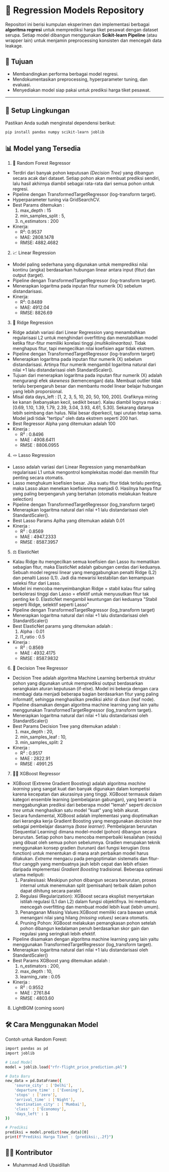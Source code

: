 # 🧠 Regression Models Repository

Repositori ini berisi kumpulan eksperimen dan implementasi berbagai **algoritma regresi** untuk memprediksi harga tiket pesawat dengan dataset serupa. Setiap model dibangun menggunakan **Scikit-learn Pipeline** (atau wrapper lain) untuk menjamin preprocessing konsisten dan mencegah data leakage.  

## 🚀 Tujuan
- Membandingkan performa berbagai model regresi.
- Mendokumentasikan preprocessing, hyperparameter tuning, dan evaluasi.
- Menyediakan model siap pakai untuk prediksi harga tiket pesawat.

---

## 🔧 Setup Lingkungan
Pastikan Anda sudah menginstal dependensi berikut:

```bash
pip install pandas numpy scikit-learn joblib
```

## 📊 Model yang Tersedia
1. 🌲 Random Forest Regressor
  - Terdiri dari banyak pohon keputusan *(Decision Tree)* yang dibangun secara acak dari dataset. Setiap pohon akan membuat prediksi sendiri, lalu hasil akhirnya diambil sebagai rata-rata dari semua pohon untuk regresi.
  - Pipeline dengan TransformedTargetRegressor (log-transform target).
  - Hyperparameter tuning via GridSearchCV.
  - Best Params ditemukan : 
    1. max_depth : 15
    2. min_samples_split : 5,
    3. n_estimators : 200 
  - Kinerja:
    - R²: 0.9537
    - MAE: 2808.1478
    - RMSE: 4882.4682

2. 📈 Linear Regression 
  - Model paling sederhana yang digunakan untuk memprediksi nilai kontinu (angka) berdasarkan hubungan linear antara input (fitur) dan output (target).
  - Pipeline dengan TransformedTargetRegressor (log-transform target).
  - Menerapkan logaritma pada inputan fitur numerik (X) sebelum distandarisasi.
  - Kinerja:
    - R²: 0.8489
    - MAE: 4912.04
    - RMSE: 8826.69

3. 🧱 Ridge Regression
  - Ridge adalah variasi dari Linear Regression yang menambahkan regularisasi L2 untuk menghindari overfitting dan menstabilkan model ketika fitur-fitur memiliki korelasi tinggi *(multikolinearitas)*. Tidak menghapus fitur, tapi mengecilkan nilai koefisien agar tidak ekstrem.
  - Pipeline dengan TransformedTargetRegressor (log-transform target)
  - Menerapkan logaritma pada inputan fitur numerik (X) sebelum distandarisasi. Artinya fitur numerik mengambil logaritma natural dari nilai +1 lalu distandarisasi oleh StandardScaler().
  - Tujuan dari menerapkan logaritma pada inputan fitur numerik (X) adalah mengurangi efek *skewness* (kemencengan) data. Membuat outlier tidak terlalu berpengaruh besar dan membantu model linear belajar hubungan yang lebih proporsional.
  - Misal data days_left : [1, 2, 3, 5, 10, 20, 50, 100, 200]. Grafiknya miring ke kanan (kebanyakan kecil, sedikit besar). Kalau diambil lognya maka : [0.69, 1.10, 1.39, 1.79, 2.39, 3.04, 3.93, 4.61, 5.30]. Sekarang datanya lebih seimbang dan halus. Nilai besar diperkecil, tapi urutan tetap sama. Model jadi tidak "tertipu" oleh data ekstrem seperti 200 hari.
  - Best Regressor Alpha yang ditemukan adalah 100
  - Kinerja :
    - R² : 0.8496
    - MAE : 4908.6411
    - RMSE : 8806.0955

4. 🪢 Lasso Regression
  - Lasso adalah variasi dari Linear Regression yang menambahkan regularisasi L1 untuk mengontrol kompleksitas model dan memilih fitur penting secara otomatis.
  - Lasso menghukum koefisien besar. Jika suatu fitur tidak terlalu penting, maka Lasso akan menekan koefisiennya menjadi 0. Hasilnya hanya fitur yang paling berpengaruh yang bertahan (otomatis melakukan feature selection)
  - Pipeline dengan TransformedTargetRegressor (log_transform target)
  - Menerapkan logaritma natural dari nilai +1 lalu distandarisasi oleh StandardScaler().
  - Best Lasso Params Aplha yang ditemukan adalah 0.01
  - Kinerja :
    - R² : 0.8569
    - MAE : 4947.2333
    - RMSE : 8587.3957

5. ⚖️ ElasticNet 
  - Kalau Ridge itu mengecilkan semua koefisien dan Lasso itu mematikan sebagian fitur, maka ElasticNet adalah gabungan cerdas dari keduanya. Sebuah model regresi linear yang menggabungkan penalti Ridge (L2) dan penalti Lasso (L1). Jadi dia mewarisi kestabilan dan kemampuan seleksi fitur dari Lasso.
  - Model ini mencoba menyeimbangkan Ridge = stabil kalau fitur saling berkolerasi tinggi dan Lasso = efektif untuk menyusutkan fitur tak penting ke 0. ElasticNet mengambil keuntungan dari keduanya "Stabil seperti Ridge, selektif seperti Lasso"
  - Pipeline dengan TransformedTargetRegressor (log_transform target)
  - Menerapkan logaritma natural dari nilai +1 lalu distandarisasi oleh StandardScaler()
  - Best ElasticNet params yang ditemukan adalah :
    1. Alpha : 0.01
    2. l1_ratio : 0.5
  - Kinerja :
    - R² : 0.8569
    - MAE : 4932.4175
    - RMSE : 8587.9832

6. 🌳 Decision Tree Regressor
  - Decision Tree adalah algoritma Machine Learning berbentuk struktur pohon yang digunakan untuk memprediksi output berdasarkan serangkaian aturan keputusan (if-else). Model ini bekerja dengan cara membagi data menjadi beberapa bagian berdasarkan fitur yang paling informatif, sehingga menghasilkan prediksi akhir di daun (leaf node).
  - Pipeline disamakan dengan algoritma machine learning yang lain yaitu menggunakan TransformedTargetRegressor (log_transform target).
  - Menerapkan logaritma natural dari nilai +1 lalu distandarisasi oleh StandardScaler()
  - Best Params Decision Tree yang ditemukan adalah :
    1. max_depth        : 20,
    2. min_samples_leaf : 10,
    3. min_samples_split: 2
  - Kinerja :
    - R²  : 0.9517
    - MAE : 2822.91
    - RMSE : 4991.25
    
7. 🌳✨ XGBoost Regressor 
  - XGBoost (Extreme Gradient Boosting) adalah algoritma *machine learning* yang sangat kuat dan banyak digunakan dalam kompetisi karena kecepatan dan akurasinya yang tinggi. XGBoost termasuk dalam kategori ensemble learning (pembelajaran gabungan), yang berarti ia menggabungkan prediksi dari beberapa model "lemah" seperti *decision tree* untuk menghaslkan satu model "kuat" yang lebih akurat.
  - Secara fundamental, XGBoost adalah implementasi yang dioptimalkan dari kerangka kerja Gradient Boosting yang menggunakan *decision tree* sebagai pembelajar dasarnya *(base learner)*. Pembelajaran berurutan (Sequential Learning) dimana model-model (pohon) dibangun secara berurutan. Setiap pohon baru mencoba memperbaiki kesalahan (residu) yang dibuat oleh semua pohon sebelumnya. Gradien merupakan teknik menggunakan konsep gradien (turunan) dari fungsi kerugian (loss function) untuk menentukan di mana arah perbaikan model harus dilakukan. *Extreme* mengacu pada pengoptimalan sistematis dan fitur-fitur canggih yang membuatnya jauh lebih cepat dan lebih efisien daripada implementasi *Gradient Boosting* tradisional. Beberapa optimasi utama meliputi:
    1. Paralesisasi: Meskipun pohon dibangun secara berurutan, proses internal untuk menemukan split (pemisahan) terbaik dalam pohon dapat dihitung secara paralel.
    2. Regulasi (Regularization): XGBoost secara eksplisit menyertakan istilah regulasi (L1 dan L2) dalam fungsi objektifnya. Ini membantu mencegah overfitting dan membuat model lebih kuat (lebih umum).
    3. Penanganan Missing Values:XGBoost memiliki cara bawaan untuk menangani nilai yang hilang *(missing values)* secara otomatis.
    4. Pruning Pohon: XGBoost melakukan pemangkasan pohon setelah pohon dibangun kedalaman penuh berdasarkan skor gain dan regulasi yang seringkali lebih efektif.
  - Pipeline disamakan dengan algoritma machine learning yang lain yaitu menggunakan TransformedTargetRegressor (log_transform target).
  - Menerapkan logaritma natural dari nilai +1 lalu distandarisasi oleh StandardScaler()
  - Best Params XGBoost yang ditemukan adalah :
    1. n_estimators      : 200,
    2. max_depth         : 10,
    3. learning_rate     : 0.05
  - Kinerja :
    - R²  : 0.9552
    - MAE : 2761.84
    - RMSE : 4803.60

8. LightBGM (coming soon)

## 🛠️ Cara Menggunakan Model
Contoh untuk Random Forest:
```bash
import pandas as pd
import joblib

# Load Model 
model = joblib.load("rfr-flight_price_prediction.pkl")

# Data Baru
new_data = pd.DataFrame({
    'source_city' : ['Delhi'],
    'departure_time' : ['Evening'],
    'stops' : ['zero'],
    'arrival_time' : ['Night'],
    'destination_city' : ['Mumbai'],
    'class' : ['Economoy'],
    'days_left' : 1 
})

# Prediksi
prediksi = model.predict(new_data)[0]
print(f"Prediksi Harga Tiket : {prediksi:,.2f}")
```

## 🧑‍💻 Kontributor
- Muhammad Andi Ubaidillah